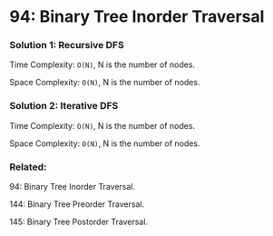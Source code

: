 # 94: Binary Tree Inorder Traversal

### Solution 1: Recursive DFS
Time Complexity: `O(N)`, N is the number of nodes.

Space Complexity: `O(N)`, N is the number of nodes.

### Solution 2: Iterative DFS
Time Complexity: `O(N)`, N is the number of nodes.

Space Complexity: `O(N)`, N is the number of nodes.

### Related:
94: Binary Tree Inorder Traversal.

144: Binary Tree Preorder Traversal.

145: Binary Tree Postorder Traversal.